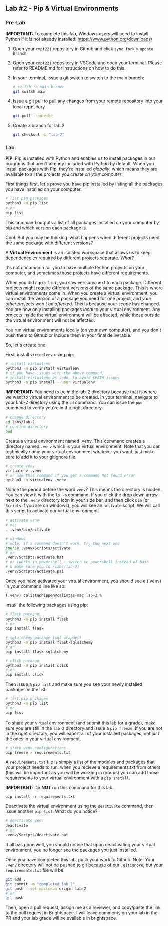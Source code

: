 ## Lab #2 - Pip & Virtual Environments
### Pre-Lab
**IMPORTANT:** To complete this lab, Windows users will need to install Python if it is not already installed: https://www.python.org/downloads/

1. Open your `cmpt221` repository in Github and click `sync fork` > `update branch`

2. Open your `cmpt221` repository in VSCode and open your terminal. Please refer to README.md for instructions on how to do this. 
3. In your terminal, issue a git switch to switch to the main branch:
    ```bash
    # switch to main branch
    git switch main
    ```
4. Issue a git pull to pull any changes from your remote repository into your local repository
    ```bash
    git pull --no-edit
    ```
5. Create a branch for lab 2
    ```bash
    git checkout -b "lab-2" 
    ```

### Lab
**PIP**: Pip is installed with Python and enables us to install packages in our programs that aren't already included with Python by default. When you install packages with Pip, they're installed _globally_, which means they are available to all the projects you create _on your computer_.

First things first, let's prove you have pip installed by listing all the packages you have installed on your computer.

```bash
# list pip packages
python3 -m pip list
# or
pip list
```

This command outputs a list of all packages installed on your computer by pip and which version each package is.

Cool. But you may be thinking: what happens when different projects need the same package with different versions?

A **Virtual Environment** is an isolated workspace that allows us to keep dependenceies required by different projects separate. _What?_

It's not uncommon for you to have multiple Python projects on your computer, and sometimes those projects have different requirements. 

When you did a `pip list`, you saw versions next to each package. Different projects might require different versions of the same package. This is where virtual environments come in. When you create a virtual environment, you can install the version of a package you need for one project, and _your other projects won't be affected_. This is because your _scope_ has changed. You are now only installing packages _local_ to your virtual environment. Any projects inside the virtual environment will be affected, while those outside the virtual environment will not be affected. 

You run virtual environments locally (on your own computer), and you don't push them to Github or include them in your final deliverable.

So, let's create one.

First, install `virtualenv` using pip:

```bash
# install virtualenv
python3 -m pip install virtualenv
# if you have issues with the above command, 
# install virtualenv as sudo, to avoid $PATH issues
python3 -m pip install --user virtualenv
```

**IMPORTANT:** You need to be in the lab-2 directory because that is where we want to virtual environment to be created. In your terminal, navigate to your Lab-2 directory using the `cd` command. You can issue the `pwd` command to verify you're in the right directory.
```bash
# change directory
cd labs/lab-2
# confirm directory
pwd
```

Create a virtual environment named .venv. This command creates a directory named `.venv` which is your virtual environment. Note that you can technically name your virtual environment whatever you want, just make sure to add it to your gitignore file.
```bash
# create venv
virtualenv .venv
# or use this command if you get a command not found error
python3 -m virtualenv .venv
```

Notice the period before the word `venv`? This means the directory is hidden. You can view it with the `ls -a` command. If you click the drop down arrow next to the `.venv` directory icon in your side bar, and then click `bin` (or `Scripts` if you are on windows), you will see an `activate` script. We will call this script to activate our virtual environment.
```bash
# activate venv
# mac
. .venv/bin/activate

# windows
# note: if a command doesn't work, try the next one
source .venv/Scripts/activate
# or 
.venv/Scripts/activate.bat
# or (works in powershell - switch to powershell instead of bash
# & make sure you cd /labs/lab-2)
.venv/Scripts/activate.ps1
```
Once you have activated your virtual environment, you should see a (.venv) in your command line like so:
```bash
(.venv) calistaphippen@calistas-mac lab-2 % 
```


install the following packages using pip:

```bash
# flask package
python3 -m pip install flask
# or
pip install flask
 
# sqlalchemy package (sql wrapper)
python3 -m pip install flask-sqlalchemy
# or
pip install flask-sqlalchemy

# click package
python3 -m pip install click
# or
pip install click
```

Then issue a `pip list` and make sure you see your newly installed packages in the list. 

```bash
# list pip packages
python3 -m pip list
# or
pip list
```

To share your virtual environment (and submit this lab for a grade), make sure you are still in the `lab-2` directory and issue a `pip freeze`. If you are not in the right directory, you will export all of your installed packages, not just the ones in your virtual environment.
```bash
# store venv configurations
pip freeze > requirements.txt
```

A `requirements.txt` file is simply a list of the modules and packages that your project needs to run. when you recieve a requirements.txt from others (this will be important as you will be working in groups) you can add those requirements to your virtual environment with a `pip install`.

**IMPORTANT**: Do **NOT** run this command for this lab.
```
pip install -r requirements.txt
```

Deactivate the virtual environment using the `deactivate` command, then issue another `pip list`. What do you notice?
```bash
# deactivate venv
deactivate
# or
.venv/Scripts/deactivate.bat
```
If all has gone well, you should notice that upon deactivating your virtual environment, you no longer see the packages you just installed.

Once you have completed this lab, push your work to Github. Note: Your `.venv` directory will not be pushed to git because of our `.gitignore`, but your `requirements.txt` file will be.
```bash
git add .
git commit -m "completed lab 2"
git push --set-upstream origin lab-2
# or
git push
```

Then, open a pull request, assign me as a reviewer, and copy/paste the link to the pull request in Brightspace. I will leave comments on your lab in the PR and your lab grade will be available in brightspace.